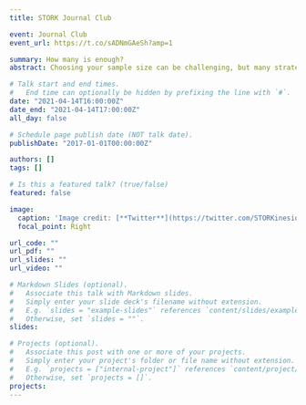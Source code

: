 ```yaml
---
title: STORK Journal Club

event: Journal Club
event_url: https://t.co/sADNmGAeSh?amp=1

summary: How many is enough?
abstract: Choosing your sample size can be challenging, but many strategies are available. In the next journal club (led by Cyril Forestier), we will discuss "Sample Size Justification" by Daniel Lakens. Paper available here https://psyarxiv.com/9d3yf/

# Talk start and end times.
#   End time can optionally be hidden by prefixing the line with `#`.
date: "2021-04-14T16:00:00Z"
date_end: "2021-04-14T17:00:00Z"
all_day: false

# Schedule page publish date (NOT talk date).
publishDate: "2017-01-01T00:00:00Z"

authors: []
tags: []

# Is this a featured talk? (true/false)
featured: false

image:
  caption: 'Image credit: [**Twitter**](https://twitter.com/STORKinesiology)'
  focal_point: Right

url_code: ""
url_pdf: ""
url_slides: ""
url_video: ""

# Markdown Slides (optional).
#   Associate this talk with Markdown slides.
#   Simply enter your slide deck's filename without extension.
#   E.g. `slides = "example-slides"` references `content/slides/example-slides.md`.
#   Otherwise, set `slides = ""`.
slides:

# Projects (optional).
#   Associate this post with one or more of your projects.
#   Simply enter your project's folder or file name without extension.
#   E.g. `projects = ["internal-project"]` references `content/project/deep-learning/index.md`.
#   Otherwise, set `projects = []`.
projects:
---
```


